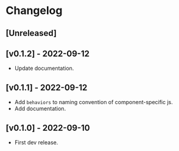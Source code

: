 # Changelog

## [Unreleased]

## [v0.1.2] - 2022-09-12

- Update documentation.

## [v0.1.1] - 2022-09-12

- Add `behaviors` to naming convention of component-specific js.
- Add documentation.

## [v0.1.0] - 2022-09-10

- First dev release.
